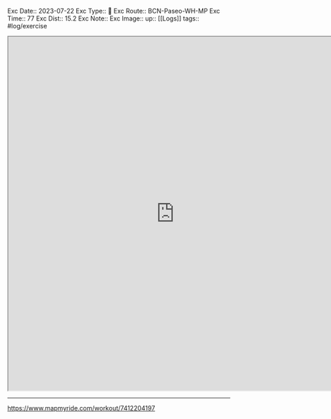 Exc Date::  2023-07-22
Exc Type:: 🚴
Exc Route:: BCN-Paseo-WH-MP
Exc Time:: 77
Exc Dist:: 15.2
Exc Note:: 
Exc Image:: 
up:: [[Logs]]
tags:: #log/exercise 

<iframe height=800 width=750 src="https://www.mapmyride.com/workout/7412204197"></iframe>

---



https://www.mapmyride.com/workout/7412204197